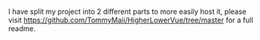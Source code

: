 I have split my project into 2 different parts to more easily host it, please visit https://github.com/TommyMaii/HigherLowerVue/tree/master for a full readme.
